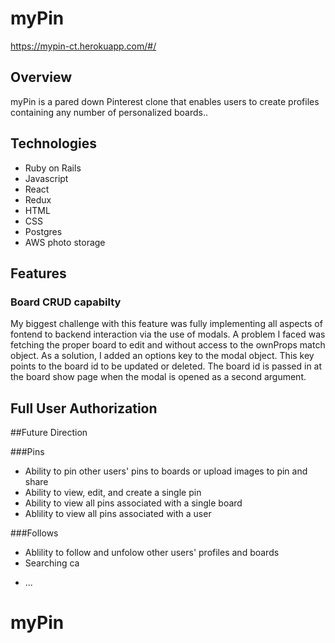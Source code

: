# myPin
https://mypin-ct.herokuapp.com/#/
## Overview

myPin is a pared down Pinterest clone that enables users to create profiles containing any number of personalized boards..

## Technologies
- Ruby on Rails
- Javascript
- React
- Redux
- HTML
- CSS
- Postgres
- AWS photo storage

## Features

### Board CRUD capabilty
  My biggest challenge with this feature was fully implementing all aspects of fontend to backend interaction via the use of modals. A problem I faced was fetching the proper board to edit and without access to the ownProps match object. As a solution, I added an options key to the modal object. This key points to the board id to be updated or deleted. The board id is passed in at the board show page when the modal is opened as a second argument. 

## Full User Authorization
  
  
##Future Direction

###Pins
- Ability to pin other users' pins to boards or upload images to pin and share
- Ability to view, edit, and create a single pin
- Ability to view all pins associated with a single board
- Ablility to view all pins associated with a user

###Follows
- Ablility to follow and unfolow other users' profiles and boards
- Searching ca  
 

* ...
# myPin
